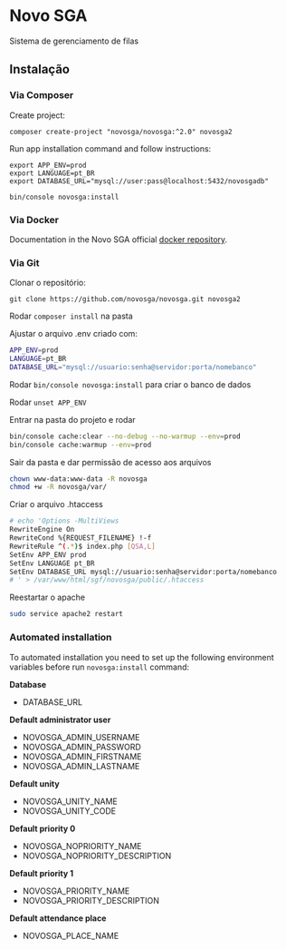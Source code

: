 # Novo SGA

Sistema de gerenciamento de filas


## Instalação

### Via Composer

Create project:

    composer create-project "novosga/novosga:^2.0" novosga2

Run app installation command and follow instructions:

    export APP_ENV=prod
    export LANGUAGE=pt_BR
    export DATABASE_URL="mysql://user:pass@localhost:5432/novosgadb"
    
    bin/console novosga:install


### Via Docker

Documentation in the Novo SGA official [docker repository](https://github.com/novosga/docker/tree/master/novosga-2.0).


### Via Git

Clonar o repositório:

    git clone https://github.com/novosga/novosga.git novosga2

Rodar ```composer install``` na pasta

Ajustar o arquivo .env criado com:

```bash
APP_ENV=prod
LANGUAGE=pt_BR
DATABASE_URL="mysql://usuario:senha@servidor:porta/nomebanco"
```

Rodar ```bin/console novosga:install``` para criar o banco de dados

Rodar ```unset APP_ENV```

Entrar na pasta do projeto e rodar
```bash
bin/console cache:clear --no-debug --no-warmup --env=prod
bin/console cache:warmup --env=prod
```

Sair da pasta e dar permissão de acesso aos arquivos
```bash
chown www-data:www-data -R novosga
chmod +w -R novosga/var/
```

Criar o arquivo .htaccess

```bash
# echo 'Options -MultiViews
RewriteEngine On
RewriteCond %{REQUEST_FILENAME} !-f
RewriteRule ^(.*)$ index.php [QSA,L]
SetEnv APP_ENV prod
SetEnv LANGUAGE pt_BR
SetEnv DATABASE_URL mysql://usuario:senha@servidor:porta/nomebanco
# ' > /var/www/html/sgf/novosga/public/.htaccess
```
Reestartar o apache

```bash
sudo service apache2 restart
```

### Automated installation

To automated installation you need to set up the following environment variables before run `novosga:install` command:

**Database**

- DATABASE_URL

**Default administrator user**

- NOVOSGA_ADMIN_USERNAME
- NOVOSGA_ADMIN_PASSWORD
- NOVOSGA_ADMIN_FIRSTNAME
- NOVOSGA_ADMIN_LASTNAME

**Default unity**

- NOVOSGA_UNITY_NAME
- NOVOSGA_UNITY_CODE

**Default priority 0**

- NOVOSGA_NOPRIORITY_NAME
- NOVOSGA_NOPRIORITY_DESCRIPTION

**Default priority 1**

- NOVOSGA_PRIORITY_NAME
- NOVOSGA_PRIORITY_DESCRIPTION

**Default attendance place**

- NOVOSGA_PLACE_NAME
